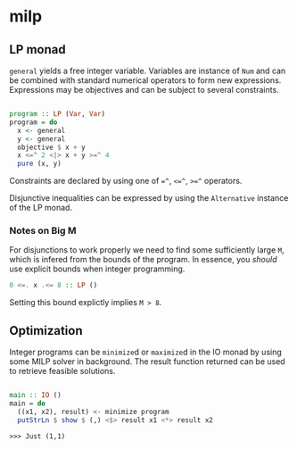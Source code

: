 # milp

## LP monad

`general` yields a free integer variable. Variables are instance of `Num` and can be combined with standard numerical operators to form new expressions. Expressions may be objectives and can be subject to several constraints.

```haskell

program :: LP (Var, Var)
program = do
  x <- general
  y <- general
  objective $ x + y
  x <=^ 2 <|> x + y >=^ 4
  pure (x, y)

```

Constraints are declared by using one of `=^`, `<=^`, `>=^` operators.

Disjunctive inequalities can be expressed by using the `Alternative` instance of the LP monad.

### Notes on Big M

For disjunctions to work properly we need to find some sufficiently large `M`, which is infered from the bounds of the program. In essence, you *should* use explicit bounds when integer programming.

```haskell
0 <=. x .<= 8 :: LP ()
```

Setting this bound explictly implies `M > 8`.


## Optimization

Integer programs can be `minimize`d or `maximize`d in the IO monad by using some MILP solver in background.
The result function returned can be used to retrieve feasible solutions.

```haskell

main :: IO ()
main = do
  ((x1, x2), result) <- minimize program
  putStrLn $ show $ (,) <$> result x1 <*> result x2

```

` >>> Just (1,1) `  
